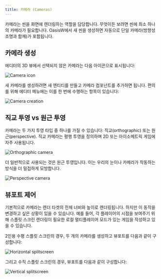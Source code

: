 ```yaml
---
title: 카메라 (Cameras)
---
```


카메라는 씬을 화면에 렌더링하는 역할을 담당합니다. 무엇이든 보려면 씬에 최소 하나의 카메라가 필요합니다. OasisW에서 새 씬을 생성하면 자동으로 단일 카메라(방향성 조명과 함께)가 포함됩니다.

## 카메라 생성

에디터의 3D 뷰에서 선택되지 않은 카메라는 다음 아이콘으로 표시됩니다:

![Camera icon](/img/user-manual/graphics/cameras/camera_icon.png)

새 카메라를 생성하려면 새 엔티티를 만들고 카메라 컴포넌트를 추가하면 됩니다. 편의를 위해 에디터 메뉴에는 이를 한 번에 수행하는 항목이 있습니다:

![Camera creation](/img/user-manual/graphics/cameras/camera_create.png)

## 직교 투영 vs 원근 투영

카메라는 두 가지 투영 타입 중 하나를 가질 수 있습니다: 직교(orthographic) 또는 원근(perspective). 직교 카메라는 평행 투영을 정의하며 2D 또는 아이소메트릭 게임에 자주 사용됩니다.

![Orthographic camera](/img/user-manual/graphics/cameras/camera_orthographic.png)

더 일반적으로 사용되는 것은 원근 투영입니다. 이는 우리의 눈이나 카메라가 작동하는 방식을 더 밀접하게 모방합니다.

![Perspective camera](/img/user-manual/graphics/cameras/camera_perspective.png)

## 뷰포트 제어

기본적으로 카메라는 렌더 타겟의 전체 너비와 높이로 렌더링됩니다. 하지만 이 동작을 변경하고 싶은 상황이 있을 수 있습니다. 예를 들어, 각 플레이어의 시점을 보여주기 위해 스플릿 스크린 렌더링이 필요한 로컬 멀티플레이어 모드가 있는 게임을 작성하고 있을 수 있습니다.

2인용 수평 스플릿 스크린의 경우, 두 개의 카메라를 생성하고 뷰포트를 다음과 같이 구성합니다:

![Horizontal splitscreen](/img/user-manual/graphics/cameras/camera_horizontal_splitscreen.png)

그리고 수직 스플릿 스크린의 경우, 뷰포트를 다음과 같이 구성합니다:

![Vertical splitscreen](/img/user-manual/graphics/cameras/camera_vertical_splitscreen.png)

